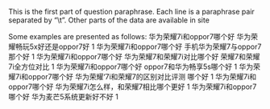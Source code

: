 This is the first part of question paraphrase. Each line is a paraphrase pair separated by “\t”. Other parts of the data are available in site 

Some examples are presented as follows:
华为荣耀7i和oppor7哪个好        华为荣耀畅玩5x好还是oppor7好    1
华为荣耀7i和oppor7哪个好        手机华为荣耀7与oppor7那个好     1
华为荣耀7i和oppor7哪个好        华为荣耀7和荣耀7i对比哪个好 荣耀7和荣耀7i全方位对比     1
华为荣耀7i和oppor7哪个好        oppor7和华为畅享5s哪个好        1
华为荣耀7i和oppor7哪个好        华为荣耀‘7i和荣耀7的区别对比评测 哪个好 1
华为荣耀7i和oppor7哪个好        华为荣耀7i怎么样，和荣耀7相比哪个更好   1
华为荣耀7i和oppor7哪个好        华为麦芒5系统更新好不好 1
